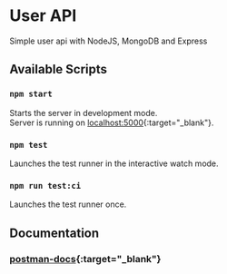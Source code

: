 # User API

Simple user api with NodeJS, MongoDB and Express

## Available Scripts

### `npm start`

Starts the server in development mode. </br>
Server is running on [localhost:5000](https://localhost:5000){:target="_blank"}.

### `npm test`

Launches the test runner in the interactive watch mode.

### `npm run test:ci`

Launches the test runner once.

## Documentation

### [postman-docs](https://documenter.getpostman.com/view/11281111/TW74jkQw){:target="_blank"}
